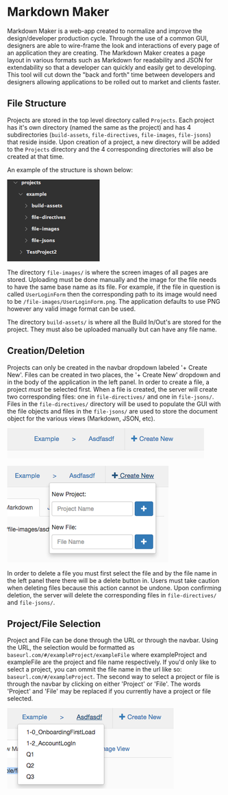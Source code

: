 # Markdown Maker
Markdown Maker is a web-app created to normalize and improve the design/developer production cycle. Through the use of a common GUI, designers are able to wire-frame the look and interactions of every page of an application they are creating. The Markdown Maker creates a page layout in various formats such as Markdown for readability and JSON for extendability so that a developer can quickly and easily get to developing. This tool will cut down the "back and forth" time between developers and designers allowing applications to be rolled out to market and clients faster.


## File Structure

Projects are stored in the top level directory called `Projects`. Each project has it's own directory (named the same as the project) and has 4 subdirectories (`build-assets`, `file-directives`, `file-images`, `file-jsons`) that reside inside. Upon creation of a project, a new directory will be added to the `Projects` directory and the 4 corresponding directories will also be created at that time. 

An example of the structure is shown below:

![outerDirStruct](./assets/readme/outerDirStruct.png)

The directory `file-images/` is where the screen images of all pages are stored. Uploading must be done manually and the image for the file needs to have the same base name as its file. For example, if the file in question is called `UserLoginForm` then the corresponding path to its image would need to be `/file-images/UserLoginForm.png`. The application defaults to use PNG however any valid image format can be used.

The directory `build-assets/` is where all the Build In/Out's are stored for the project. They must also be uploaded manually but can have any file name.

## Creation/Deletion

Projects can only be created in the navbar dropdown labeled '+ Create New'. Files can be created in two places, the '+ Create New' dropdown and in the body of the application in the left panel. In order to create a file, a project _must_ be selected first. When a file is created, the server will create two corresponding files: one in `file-directives/` and one in `file-jsons/`. Files in the `file-directives/` directory will be used to populate the GUI with the file objects and files in the `file-jsons/` are used to store the document object for the various views (Markdown, JSON, etc).

![navbar](./assets/readme/navbar.png)

![navbar-createNew](./assets/readme/navbar-createNew.png)

In order to delete a file you must first select the file and by the file name in the left panel there there will be a delete button in. Users must take caution when deleting files because this action cannot be undone. Upon confirming deletion, the server will delete the corresponding files in `file-directives/` and `file-jsons/`.

## Project/File Selection
Project and File can be done through the URL or through the navbar. Using the URL, the selection would be formatted as `baseurl.com/#/exampleProject/exampleFile` where exampleProject and exampleFile are the project and file name respectively. If you'd only like to select a project, you can ommit the file name in the url like so: `baseurl.com/#/exampleProject`. The second way to select a project or file is through the navbar by clicking on either 'Project' or 'File'. The words 'Project' and 'File' may be replaced if you currently have a project or file selected.

![navbar-fileSelect](./assets/readme/navbar-fileSelect.png)
